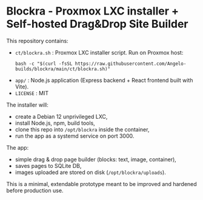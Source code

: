 # Blockra - Proxmox LXC installer + Self-hosted Drag&Drop Site Builder

This repository contains:
- `ct/blockra.sh` : Proxmox LXC installer script. Run on Proxmox host:
  ```
  bash -c "$(curl -fsSL https://raw.githubusercontent.com/Angelo-builds/blockra/main/ct/blockra.sh)"
  ```
- `app/` : Node.js application (Express backend + React frontend built with Vite).
- `LICENSE` : MIT

The installer will:
- create a Debian 12 unprivileged LXC,
- install Node.js, npm, build tools,
- clone this repo into `/opt/blockra` inside the container,
- run the app as a systemd service on port 3000.

The app:
- simple drag & drop page builder (blocks: text, image, container),
- saves pages to SQLite DB,
- images uploaded are stored on disk (`/opt/blockra/uploads`).

This is a minimal, extendable prototype meant to be improved and hardened before production use.
